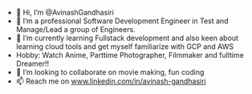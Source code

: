 - 👋 Hi, I’m @AvinashGandhasiri
- 👀 I’m a professional Software Development Engineer in Test and Manage/Lead a group of Engineers.
- 🌱 I’m currently learning Fullstack development and also keen about learning cloud tools and get myself familiarize with GCP and AWS
- Hobby: Watch Anime, Parttime Photographer, Filmmaker and fulltime Dreamer!!
- 💞️ I’m looking to collaborate on movie making, fun coding
- 📫 Reach me on www.linkedin.com/in/avinash-gandhasiri

<!---
AvinashGandhasiri/AvinashGandhasiri is a ✨ special ✨ repository because its `README.md` (this file) appears on your GitHub profile.
You can click the Preview link to take a look at your changes.
--->
